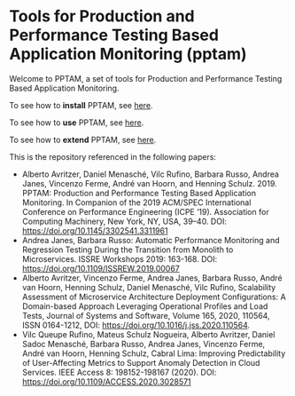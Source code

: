 # Tools for Production and Performance Testing Based Application Monitoring (pptam)

Welcome to PPTAM, a set of tools for Production and Performance Testing Based Application Monitoring.

To see how to **install** PPTAM, see [here](documentation/how_to_install.md).

To see how to **use** PPTAM, see [here](documentation/how_to_use.md).

To see how to **extend** PPTAM, see [here](documentation/how_to_extend.md).

This is the repository referenced in the following papers:

- Alberto Avritzer, Daniel Menasché, Vilc Rufino, Barbara Russo, Andrea Janes, Vincenzo Ferme, André van Hoorn, and Henning Schulz. 2019. PPTAM: Production and Performance Testing Based Application Monitoring. In Companion of the 2019 ACM/SPEC International Conference on Performance Engineering (ICPE ’19). Association for Computing Machinery, New York, NY, USA, 39–40. DOI: https://doi.org/10.1145/3302541.3311961
- Andrea Janes, Barbara Russo:
  Automatic Performance Monitoring and Regression Testing During the Transition from Monolith to Microservices. ISSRE Workshops 2019: 163-168. DOI: https://doi.org/10.1109/ISSREW.2019.00067
- Alberto Avritzer, Vincenzo Ferme, Andrea Janes, Barbara Russo, André van Hoorn, Henning Schulz, Daniel Menasché, Vilc Rufino,
  Scalability Assessment of Microservice Architecture Deployment Configurations: A Domain-based Approach Leveraging Operational Profiles and Load Tests,
  Journal of Systems and Software, Volume 165, 2020, 110564, ISSN 0164-1212, DOI: https://doi.org/10.1016/j.jss.2020.110564.
- Vilc Queupe Rufino, Mateus Schulz Nogueira, Alberto Avritzer, Daniel Sadoc Menasché, Barbara Russo, Andrea Janes, Vincenzo Ferme, André van Hoorn, Henning Schulz, Cabral Lima:
Improving Predictability of User-Affecting Metrics to Support Anomaly Detection in Cloud Services. IEEE Access 8: 198152-198167 (2020). DOI: https://doi.org/10.1109/ACCESS.2020.3028571 